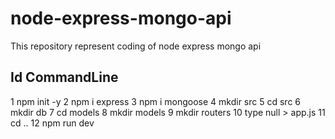 # node-express-mongo-api
This repository represent coding of node express mongo api

Id CommandLine
-------------
   1 npm init -y
   2 npm i express
   3 npm i mongoose
   4 mkdir src
   5 cd src
   6 mkdir db
   7 cd models
   8 mkdir models
   9 mkdir routers
  10 type null > app.js
  11 cd ..
  12 npm run dev
